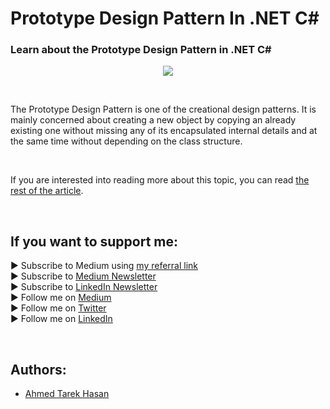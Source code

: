 <link rel="canonical" href="https://www.developmentsimplyput.com/post/prototype-design-pattern-in-net-c" />

# Prototype Design Pattern In .NET C#
### Learn about the Prototype Design Pattern in .NET C#

<p align="center">
  <img src="https://static.wixstatic.com/media/488a99_14528fae6acb45bf86fc023eed16b5ea~mv2.png/v1/fill/w_828,h_552,al_c,q_90,enc_auto/488a99_14528fae6acb45bf86fc023eed16b5ea~mv2.png">
</p>

<br/>

<p>
The Prototype Design Pattern is one of the creational design patterns. It is mainly concerned about creating a new object by copying an already existing one without missing any of its encapsulated internal details and at the same time without depending on the class structure.
</p>

<br/>

If you are interested into reading more about this topic, you can read [the rest of the article][Article]. 

<br/>

## If you want to support me:
▶ Subscribe to Medium using [my referral link][Membership]<br/>
▶ Subscribe to [Medium Newsletter][Subscribe]<br/>
▶ Subscribe to [LinkedIn Newsletter][Newsletter]<br/>
▶ Follow me on [Medium][Blog]<br/>
▶ Follow me on [Twitter][Twitter]<br/>
▶ Follow me on [LinkedIn][LinkedIn]

<br/>

## Authors:
* [Ahmed Tarek Hasan]


[Ahmed Tarek Hasan]: https://medium.com/@eng_ahmed.tarek
[Blog]: https://medium.com/@eng_ahmed.tarek
[Membership]: https://medium.com/@eng_ahmed.tarek/membership
[Subscribe]: https://medium.com/subscribe/@eng_ahmed.tarek
[Twitter]: https://twitter.com/AhmedTarekHasa1
[LinkedIn]: https://www.linkedin.com/in/atarekhasan/
[Friend Links]: https://www.linkedin.com/feed/update/urn:li:activity:6866082670108143616/
[Newsletter]: https://www.linkedin.com/newsletters/development-simply-put-6866647119655247872/
[Article]: https://www.developmentsimplyput.com/post/prototype-design-pattern-in-net-c
